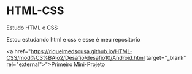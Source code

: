 # HTML-CSS
 Estudo HTML e CSS

 Estou estudando html e css e esse é meu repositorio 

 <a href="https://riquelmedsousa.github.io/HTML-CSS/mod%C3%BAlo2/Desafio/desafio10/Android.html target="_blank"
rel="external">">Primeiro Mini-Projeto </a>
